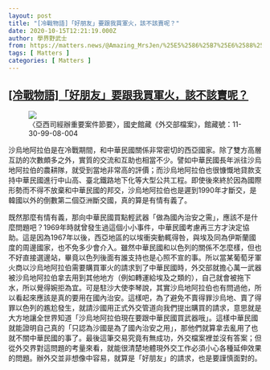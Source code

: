```yaml
---
layout: post
title: "[冷戰物語]「好朋友」要跟我買軍火，該不該賣呢？"
date: 2020-10-15T12:21:19.000Z
author: 學界野武士
from: https://matters.news/@Amazing_MrsJen/%25E5%2586%25B7%25E6%2588%25B0%25E7%2589%25A9%25E8%25AA%259E-%25E5%25A5%25BD%25E6%259C%258B%25E5%258F%258B-%25E8%25A6%2581%25E8%25B7%259F%25E6%2588%2591%25E8%25B2%25B7%25E8%25BB%258D%25E7%2581%25AB-%25E8%25A9%25B2%25E4%25B8%258D%25E8%25A9%25B2%25E8%25B3%25A3%25E5%2591%25A2-bafyreihc2p4crh3sstbyfrvxrmas6ioqi5fj6f3qcwdotn2qshu6vaufoe
tags: [ Matters ]
categories: [ Matters ]
---
```

<!--1602764479000-->
[[冷戰物語]「好朋友」要跟我買軍火，該不該賣呢？](https://matters.news/@Amazing_MrsJen/%25E5%2586%25B7%25E6%2588%25B0%25E7%2589%25A9%25E8%25AA%259E-%25E5%25A5%25BD%25E6%259C%258B%25E5%258F%258B-%25E8%25A6%2581%25E8%25B7%259F%25E6%2588%2591%25E8%25B2%25B7%25E8%25BB%258D%25E7%2581%25AB-%25E8%25A9%25B2%25E4%25B8%258D%25E8%25A9%25B2%25E8%25B3%25A3%25E5%2591%25A2-bafyreihc2p4crh3sstbyfrvxrmas6ioqi5fj6f3qcwdotn2qshu6vaufoe)
------

<div>
<figure class="image">      <picture>        <source type="image/webp" media="(min-width: 768px)" srcset="https://assets.matters.news/processed/1080w/embed/971be8e5-4761-4342-b439-e76c2e576f29.webp" onerror="this.srcset='https://assets.matters.news/embed/971be8e5-4761-4342-b439-e76c2e576f29.jpeg'">        <source media="(min-width: 768px)" srcset="https://assets.matters.news/processed/1080w/embed/971be8e5-4761-4342-b439-e76c2e576f29.jpeg" onerror="this.srcset='https://assets.matters.news/embed/971be8e5-4761-4342-b439-e76c2e576f29.jpeg'">        <source type="image/webp" srcset="https://assets.matters.news/processed/540w/embed/971be8e5-4761-4342-b439-e76c2e576f29.webp">        <img src="https://assets.matters.news/embed/971be8e5-4761-4342-b439-e76c2e576f29.jpeg" srcset="https://assets.matters.news/processed/540w/embed/971be8e5-4761-4342-b439-e76c2e576f29.jpeg" loading="lazy" referrerpolicy="no-referrer">      </picture>    <figcaption><span>〈亞西司經辦重要案件節要〉，國史館藏《外交部檔案》，館藏號：11-30-99-08-004</span></figcaption></figure><p>沙烏地阿拉伯是在冷戰期間，和中華民國關係非常密切的西亞國家。除了雙方高層互訪的次數頗多之外，實質的交流和互助也相當不少。譬如中華民國長年派往沙烏地阿拉伯的農耕隊，就受到當地非常高的評價；而沙烏地阿拉伯也很慷慨地貸款支持中華民國進行中山高、臺北鐵路地下化等大型公共工程。即使後來終於因為國際形勢而不得不放棄和中華民國的邦交，沙烏地阿拉伯也是遲到1990年才斷交，是韓國以外的倒數第二個亞洲斷交國，真的算是有情有義了。</p><p>既然那麼有情有義，那向中華民國買點輕武器「做為國內治安之需」，應該不是什麼問題吧？1969年時就曾發生過這個小小事件，中華民國考慮再三方才決定協助。這是因為1967年以後，西亞地區的以埃衝突動輒得咎，與埃及同為伊斯蘭國度的周邊國家，也不免多少會介入。雖然中華民國和以色列的關係不怎麼樣，但也不好直接選邊站，畢竟以色列後面有誰支持也是心照不宣的事。所以當某葡萄牙軍火商以沙烏地阿拉伯需要購買軍火的請求到了中華民國時，外交部就擔心萬一武器被沙烏地阿拉伯拿去用到其他地方（例如轉運給埃及之類的），自己就會被拖下水，所以覺得婉拒為宜。可是駐沙大使李琴說，其實沙烏地阿拉伯也有問過他，所以看起來應該是真的要用在國內治安。這樣吧，為了避免不賣得罪沙烏地、賣了得罪以色列的尷尬發生，就請沙國用正式外交管道向我們提出購買的請求，意思就是大方地讓全世界知道「沙烏地阿拉伯現在要跟中華民國買武器哦」。這樣中華民國就能證明自己真的「只認為沙國是為了國內治安之用」，那他們就算拿去亂用了也就不關中華民國的事了。最後這筆交易究竟有無成功，外交檔案裡並沒有答案；但從外交界對這問題的考量來看，就能很清楚地體現外交工作必須小心各種延伸效果的問題。辦外交並非想像中容易，就算是「好朋友」的請求，也是要謹慎面對的。</p>
</div>
